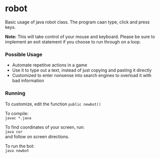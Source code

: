 # robot
Basic usage of java robot class. The program caan type, click and press keys.

**Note:** This will take control of your mouse and keyboard. Please be sure to implement an exit statement if you choose to run through on a loop.

### Possible Usage
 - Automate repetitve actions in a game
 - Use it to type out a text, instead of just copying and pasting it directly
 - Customized to enter nonsense into search engines to overload it with bad information

### Running

To customize, edit the function ```public newbot()```

To compile:   
```javac *.java``` 

To find coordinates of your screen, run:   
```java cor```   
and follow on screen directions.

To run the bot:   
``` java newbot ```  
